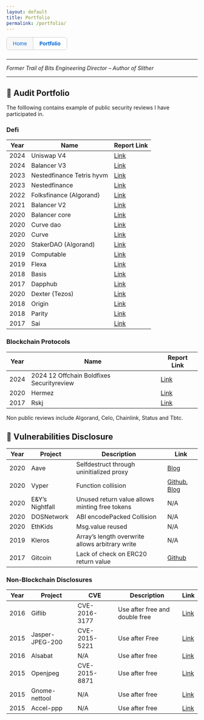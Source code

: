 ```yaml
---
layout: default
title: Portfolio
permalink: /portfolio/
---
```


<style>
.nav-tabs {
  display: flex;
  margin-bottom: 1.5rem;
  border: 1px solid #ccc;
  border-radius: 6px;
  font-family: inherit;
  font-size: 0.95em;
  overflow: hidden;
  width: fit-content;
}

.nav-tabs a {
  padding: 8px 16px;
  text-decoration: none;
  color: #0366d6;
  background: #f8f8f8;
  border-right: 1px solid #ccc;
  flex: 1;
  text-align: center;
}

.nav-tabs a:last-child {
  border-right: none;
}

.nav-tabs a.active {
  background: white;
  font-weight: bold;
}
</style>

<div class="nav-tabs">
  <a href="/">Home</a>
  <a href="/portfolio/" class="active">Portfolio</a>
</div>


---

*Former Trail of Bits Engineering Director – Author of Slither*


---

## 🧾 Audit Portfolio

The folllowing contains example of public security reviews I have participated in. 

### Defi

| Year | Name | Report Link |
|------|------|-------------|
| 2024 | Uniswap V4 | [Link](https://github.com/trailofbits/publications/blob/master/reviews/2024-07-uniswap-v4-core-securityreview.pdf) |
| 2024 | Balancer V3| [Link](https://github.com/trailofbits/publications/blob/master/reviews/2024-12-balancer-v3-securityreview.pdf) |
| 2023 | Nestedfinance Tetris hyvm  | [Link](https://github.com/trailofbits/publications/blob/master/reviews/2023-06-nestedfinance-tetrishyvm-securityreview.pdf) |
| 2023 | Nestedfinance  | [Link](https://github.com/trailofbits/publications/blob/master/reviews/2023-02-nestedfinance-smartcontracts-securityreview.pdf) |
| 2022 | Folksfinance (Algorand) | [Link](https://github.com/trailofbits/publications/blob/master/reviews/2022-11-folksfinance-securityreview.pdf) |
| 2021 | Balancer V2 | [Link](https://github.com/trailofbits/publications/blob/master/reviews/2021-04-balancer-balancerv2-securityreview.pdf) |
| 2020 | Balancer core | [Link](https://github.com/trailofbits/publications/blob/master/reviews/BalancerCore.pdf) |
| 2020 | Curve dao | [Link](https://github.com/trailofbits/publications/blob/master/reviews/CurveDAO.pdf) |
| 2020 | Curve | [Link](https://github.com/trailofbits/publications/blob/master/reviews/curve-summary.pdf) |
| 2020 | StakerDAO (Algorand) | [Link](https://github.com/trailofbits/publications/blob/master/reviews/wALGO.pdf) |
| 2019 | Computable | [Link](https://github.com/trailofbits/publications/blob/master/reviews/computable.pdf) |
| 2019 | Flexa | [Link](https://github.com/trailofbits/publications/blob/master/reviews/Flexa.pdf) |
| 2018 | Basis | [Link](https://github.com/trailofbits/publications/blob/master/reviews/basis.pdf) |
| 2017 | Dapphub | [Link](https://github.com/trailofbits/publications/blob/master/reviews/dapphub.pdf) |
| 2020 | Dexter (Tezos) | [Link](https://github.com/trailofbits/publications/blob/master/reviews/dexter.pdf) |
| 2018 | Origin | [Link](https://github.com/trailofbits/publications/blob/master/reviews/origin.pdf) |
| 2018 | Parity | [Link](https://github.com/trailofbits/publications/blob/master/reviews/parity.pdf) |
| 2017 | Sai | [Link](https://github.com/trailofbits/publications/blob/master/reviews/sai.pdf) |


### Blockchain Protocols

| Year | Name | Report Link |
|------|------|-------------|
| 2024 | 2024 12 Offchain Boldfixes Securityreview | [Link](https://github.com/trailofbits/publications/blob/master/reviews/2024-12-offchain-boldfixes-securityreview.pdf) |
| 2020 | Hermez | [Link](https://github.com/trailofbits/publications/blob/master/reviews/hermez.pdf) |
| 2017 | Rskj | [Link](https://github.com/trailofbits/publications/blob/master/reviews/RSKj.pdf) |

Non public reviews include Algorand, Celo, Chainlink, Status and Tbtc.

## 🐞 Vulnerabilities Disclosure

| Year | Project | Description | Link |
|------|---------|-------------|------|
| 2020 | Aave | Selfdestruct through uninitialized proxy | [Blog](https://blog.trailofbits.com/2020/12/16/breaking-aave-upgradeability/) |
| 2020 | Vyper | Function collision | [Github](https://github.com/vyperlang/vyper/pull/1530), [Blog](https://blog.trailofbits.com/2019/10/24/watch-your-language-our-first-vyper-audit/) |
| 2020 | E&Y’s Nightfall | Unused return value allows minting free tokens | N/A |
| 2020 | DOSNetwork | ABI encodePacked Collision | N/A |
| 2020 | EthKids | Msg.value reused | N/A |
| 2019 | Kleros | Array’s length overwrite allows arbitrary write | N/A |
| 2017 | Gitcoin | Lack of check on ERC20 return value | [Github](https://github.com/gitcoinco/smart_contracts/commit/d84c59e04c32a20a907950d6032a21cf423c1e10) |

### Non-Blockchain Disclosures

| Year | Project | CVE | Description | Link |
|------|---------|-----|-------------|------|
| 2016 | Giflib | CVE-2016-3177 | Use after free and double free | [Link](https://sourceforge.net/p/giflib/bugs/83) |
| 2015 | Jasper-JPEG-200 | CVE-2015-5221 | Use after Free | [Link](https://www.openwall.com/lists/oss-security/2015/08/20/4) |
| 2016 | Alsabat | N/A | Use after free | [Link](https://bugzilla.redhat.com/show_bug.cgi?id=1378419) |
| 2015 | Openjpeg | CVE-2015-8871 | Use after free | [Link](https://github.com/uclouvain/openjpeg/issues/563) |
| 2015 | Gnome-nettool | N/A | Use after free | [Link](https://bugzilla.gnome.org/show_bug.cgi?id=753184) |
| 2015 | Accel-ppp | N/A | Use after free | [Link](http://accel-ppp.org/forum/viewtopic.php?f=18&t=581) |
